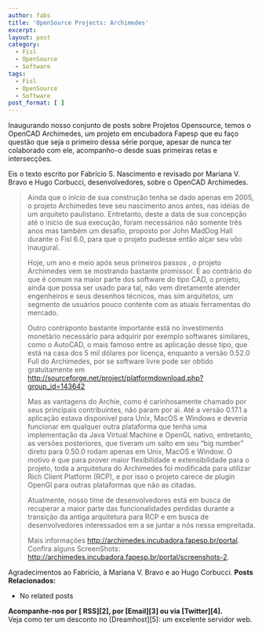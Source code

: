 ```yaml
---
author: fabs
title: 'OpenSource Projects: Archimedes'
excerpt:
layout: post
category:
  - Fisl
  - OpenSource
  - Software
tags:
  - Fisl
  - OpenSource
  - Software
post_format: [ ]
---
```

Inaugurando nosso conjunto de posts sobre Projetos Opensource, temos o OpenCAD Archimedes, um projeto em encubadora Fapesp que eu faço questão que seja o primeiro dessa série porque, apesar de nunca ter colaborado com ele, acompanho-o desde suas primeiras retas e intersecções.

Eis o texto escrito por Fabrício S. Nascimento e revisado por Mariana V. Bravo e Hugo Corbucci, desenvolvedores, sobre o OpenCAD Archimedes.

> Ainda que o início de sua construção tenha se dado apenas em 2005, o projeto Archimedes teve seu nascimento anos antes, nas idéias de um arquiteto paulistano. Entretanto, deste a data de sua concepção até o início de sua execução, foram necessários não somente três anos mas também um desafio, proposto por John MadDog Hall durante o Fisl 6.0, para que o projeto pudesse então alçar seu vôo inaugural.
> 
> Hoje, um ano e meio após seus primeiros passos , o projeto Archimedes vem se mostrando bastante promissor. E ao contrário do que é comum na maior parte dos software do tipo CAD, o projeto, ainda que possa ser usado para tal, não vem diretamente atender engenheiros e seus desenhos técnicos, mas sim arquitetos, um segmento de usuários pouco contente com as atuais ferramentas do mercado.
> 
> Outro contraponto bastante importante está no investimento monetário necessário para adquirir por exemplo softwares similares, como o AutoCAD, o mais famoso entre as aplicação desse tipo, que está na casa dos 5 mil dólares por licença, enquanto a versão 0.52.0 Full do Archimedes, por se software livre pode ser obtido gratuitamente em <http://sourceforge.net/project/platformdownload.php?group_id=143642>
> 
> Mas as vantagens do Archie, como é carinhosamente chamado por seus principais contribuintes, não param por ai. Até a versão 0.17.1 a aplicação estava disponível para Unix, MacOS e Windows e deveria funcionar em qualquer outra plataforma que tenha uma implementação da Java Virtual Machine e OpenGL nativo, entretanto, as versões posteriores, que tiveram um salto em seu “big number” direto para 0.50.0 rodam apenas em Unix, MacOS e Window. O motivo é que para prover maior flexibilidade e extensibilidade para o projeto, toda a arquitetura do Archimedes foi modificada para utilizar Rich Client Platform (RCP), e por isso o projeto carece de plugin OpenGl para outras plataformas que não as citadas.
> 
> Atualmente, nosso time de desenvolvedores está em busca de recuperar a maior parte das funcionalidades perdidas durante a transição da antiga arquitetura para RCP e em busca de desenvolvedores interessados em a se juntar a nós nessa empreitada.
> 
> Mais informações <http://archimedes.incubadora.fapesp.br/portal>.  
> Confira alguns ScreenShots: <http://archimedes.incubadora.fapesp.br/portal/screenshots-2>.

Agradecimentos ao Fabrício, à Mariana V. Bravo e ao Hugo Corbucci. 
**Posts Relacionados:** 
*   No related posts









**Acompanhe-nos por [ RSS][2], por [Email][3] ou via [Twitter][4].**  
Veja como ter um desconto no [Dreamhost][5]: um excelente servidor web.

 [1]: https://twitter.com/share




